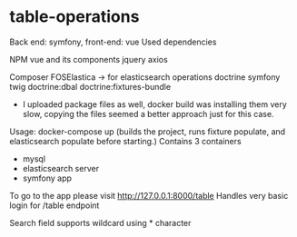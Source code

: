# table-operations
Back end: symfony, front-end: vue 
Used dependencies

NPM
vue and its components
jquery
axios

Composer
FOSElastica -> for elasticsearch operations
doctrine
symfony
twig
doctrine:dbal
doctrine:fixtures-bundle

- I uploaded package files as well, docker build was installing them very slow, copying the files seemed a better approach just for this case.

Usage: docker-compose up (builds the project, runs fixture populate, and elasticsearch populate before starting.)
Contains 3 containers
- mysql
- elasticsearch server
- symfony app

To go to the app please visit http://127.0.0.1:8000/table
Handles very basic login for /table endpoint

Search field supports wildcard using * character
